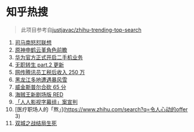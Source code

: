 # 知乎热搜

> 此项目参考自[justjavac/zhihu-trending-top-search](https://github.com/justjavac/zhihu-trending-top-search/blob/main/utils.ts)

<!-- BEGIN -->
  <!-- 最后更新时间:Tue Nov 23 2021 20:11:52 GMT+0000 (Coordinated Universal Time) -->
  1. [司马南怒怼联想](https://www.zhihu.com/search?q=司马南)
1. [原神申鹤云堇角色前瞻](https://www.zhihu.com/search?q=原神)
1. [华为官方正式开启二手机业务](https://www.zhihu.com/search?q=华为二手机)
1. [无职转生 part.2 更新](https://www.zhihu.com/search?q=无职转生)
1. [网传腾讯员工税后收入 250 万](https://www.zhihu.com/search?q=腾讯员工)
1. [黑龙江多地遭遇暴风雪](https://www.zhihu.com/search?q=黑龙江暴雪)
1. [威金斯普尔合砍 65 分](https://www.zhihu.com/search?q=勇士)
1. [海贼王新剧场版 RED](https://www.zhihu.com/search?q=海贼王)
1. [「人人影视字幕组」案宣判](https://www.zhihu.com/search?q=人人影视)
1. [医疗职场人的「熬」](https://www.zhihu.com/search?q=令人心动的offer 3)
1. [双城之战结局生死](https://www.zhihu.com/search?q=双城之战)
  <!-- END -->
